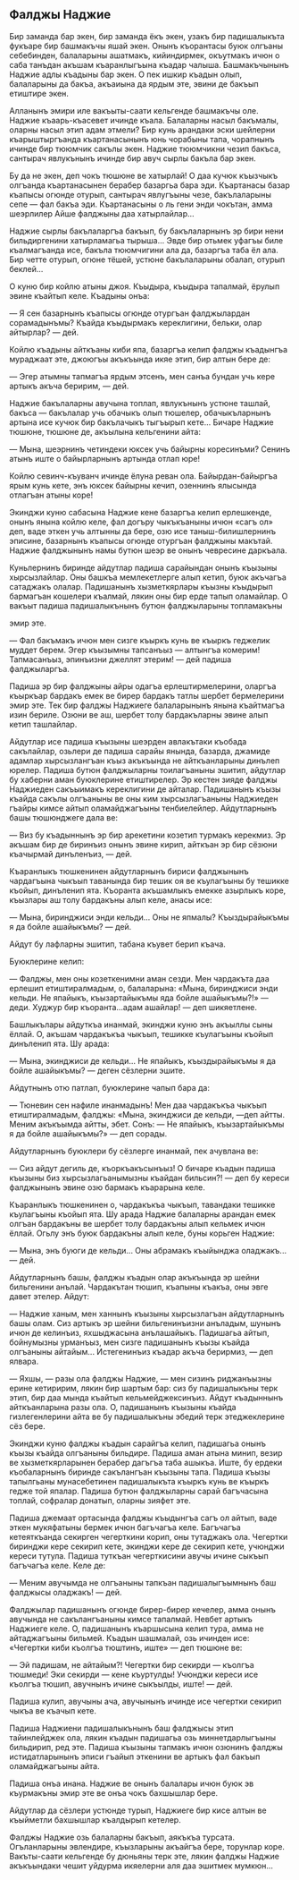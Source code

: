 ## Фалджы Наджие

Бир заманда бар экен, бир заманда ёкъ экен, узакъ бир падишалыкъта фукъаре бир башмакъчы яшай экен.
Онынъ къорантасы буюк олгъаны себебинден, балаларыны ашатмакъ, кийиндирмек, окъутмакъ ичюн о саба танъдан акъшам къаранлыгъына къадар чалыша.
Башмакъчынынъ Наджие адлы къадыны бар экен.
О пек ишкир къадын олып, балаларыны да бакъа, акъаиына да ярдым эте, эвини де бакъып етиштире экен.

Алланынъ эмири иле вакъыты-саати кельгенде башмакъчы оле.
Наджие къаарь-къасевет ичинде къала.
Балаларны насыл бакъмалы, оларны насыл этип адам этмели?
Бир кунь арандаки эски шейлерни къарыштыргъанда къартанасынынъ юнь чорабыны тапа, чорапнынъ ичинде бир тююмчик сакълы экен.
Наджие тююмчикни чезип бакъса, сантырач явлукънынъ ичинде бир авуч сырлы бакъла бар экен.

Бу да не экен, деп чокъ тюшюне ве хатырлай!
О даа кучюк къызчыкъ олгъанда къартанасынен берабер базаргьа бара эди.
Къартанасы базар къапысы огюнде отурып, сантырач явлугъыны чезе, бакълаларыны сепе — фал бакъа эди.
Къартанасыны о ль гени энди чокътан, амма шеэрлилер Айше фалджыны даа хатырлайлар...

Наджие сырлы бакълаларгъа бакъып, бу бакълаларнынъ эр бири нени бильдиргенини хатырламагьа тырыша...
Эвде бир отьмек уфагъы биле къалмагъанда исе, бакъла тююмчигини ала да, базаргъа таба ёл ала.
Бир четте отурып, огюне тёшей, устюне бакълаларыны обалап, отурып беклей...

О куню бир койлю атыны джоя.
Къыдыра, къыдыра тапалмай, ёрулып эвине къайтып келе.
Къадыны онъа:

— Я сен базарнынъ къапысы огюнде отургъан фалджылардан сорамадынъмы?
Къайда къыдырмакъ кереклигини, бельки, олар айтырлар? — дей.

Койлю къадыны айткъаны киби япа, базаргъа келип фалджы къадынгъа мураджаат эте, джоюгъы акъкъында икяе этип, бир алтын бере де:

— Эгер атымны тапмагъа ярдым этсенъ, мен санъа бундан учь кере артыкъ акъча беририм, — дей.

Наджие бакълаларны авучына топлап, явлукънынъ устюне ташлай, бакъса — бакълалар учь обачыкъ олып тюшелер, обачыкъларнынъ артына исе кучюк бир бакълачыкъ тыгъырып кете...
Бичаре Наджие тюшюне, тюшюне де, акъылына кельгенини айта:

— Мына, шеэрнинъ четиндеки юксек учь байырны коресинъми?
Сенинъ атынъ иште о байырларнынъ артында отлап юре!

Койлю севинч-къуванч ичинде ёлуна реван ола.
Байырдан-байыргъа ярым кунь кете, энъ юксек байырны кечип, озеннинъ ялысында отлагъан атыны коре!

Экинджи куню сабасына Наджие кене базаргъа келип ерлешкенде, онынъ янына койлю келе, фал догъру чыкъкъаныны ичюн «сагъ ол» деп, ваде эткен учь алтынны да бере, озю исе таныш-билишлернинъ эписине, базарнынъ къапысы огюнде отургъан фалджыны макътай.
Наджие фалджынынъ намы бутюн шеэр ве онынъ чевресине даркъала.

Куньлернинъ биринде айдутлар падиша сарайындан онынъ къызыны хырсызлайлар.
Оны башкъа мемлекетлерге алып кетип, буюк акъчагъа сатаджакъ олалар. 
Падишанынъ хызметкярлары къызны къыдырып бармагъан кошелери къалмай, лякин оны бир ерде тапып оламайлар.
О вакъыт падиша падишалыкънынъ бутюн фалджыларыны топламакъны

эмир эте.

— Фал бакъмакъ ичюн мен сизге къыркъ кунь ве къыркъ геджелик муддет берем.
Эгер къызымны тапсанъыз — алтынгъа комерим!
Тапмасанъыз, эпинъизни джеллят этерим! — дей падиша фалджыларгъа.

Падиша эр бир фалджыны айры одагъа ерлештирмелерини, оларгъа къыркъар бардакъ емек ве бирер бардакъ татлы шербет бермелерини эмир эте.
Тек бир фалджы Наджиеге балаларынынъ янына къайтмагъа изин бериле.
Озюни ве аш, шербет толу бардакъларны эвине алып кетип ташлайлар.

Айдутлар исе падиша къызыны шеэрден авлакътаки къобада сакълайлар, озьлери де падиша сарайы янында, базарда, джамиде адамлар хырсызлангъан къыз акъкъында не айткъанларыны динълеп юрелер.
Падиша бутюн фалджыларны тоилагъаныны эшитип, айдутлар бу хаберни аман буюклерине етиштирелер.
Эр кестен зияде фалджы Наджиеден сакъыимакъ кереклигини де айталар.
Падишанынъ къызы къайда сакълы олгъаныны ве оны ким хырсызлагъаныны Наджиеден гъайры кимсе айтып оламайджагъыны тенбиелейлер.
Айдутларнынъ башы тюшюнджеге дала ве:

— Виз бу къадыннынъ эр бир арекетини козетип турмакъ керекмиз.
Эр акъшам бир де биринъиз онынъ эвине кирип, айткъан эр бир сёзюни къачырмай динъленъиз, — дей.

Къаранлыкъ тюшкенинен айдутларнынъ бириси фалджынынъ чардагъына чыкъып таванында бир тешик оя ве къулагъыны бу тешикке къойып, динъленип ята.
Къоранта акъшамлыкъ емекке азырлыкъ коре, къызлары аш толу бардакъны алып келе, анасы исе:

— Мына, биринджиси энди кельди...
Оны не япмалы?
Къыздырайыкъмы я да бойле ашайыкъмы? — дей.

Айдут бу лафларны эшитип, табана къувет берип къача.

Буюклерине келип:

— Фалджы, мен оны козеткенимни аман сезди.
Мен чардакъта даа ерлешип етиштиралмадым, о, балаларына: «Мына, биринджиси энди кельди. 
Не япайыкъ, къызартайыкъмы яда бойле ашайыкъмы?!» — деди.
Худжур бир къоранта...адам ашайлар! — деп шикяетлене.

Башлыкълары айдуткъа инанмай, экинджи куню энъ акъыллы сыны ёллай.
О, акъшам чардакъкъа чыкъып, тешикке къулагъыны къойып динъленип ята.
Шу арада:

— Мына, экинджиси де кельди...
Не япайыкъ, къыздырайыкъмы я да бойле ашайыкъмы? — деген сёзлерни эшите.

Айдутнынъ отю патлап, буюклерине чапып бара да:

— Тюневин сен нафиле инанмадынъ!
Мен даа чардакъкъа чыкъып етиштиралмадым, фалджы: «Мына, экинджиси де кельди, —деп айтты.
Меним акъкъымда айтты, эбет.
Сонъ: — Не япайыкъ, къызартайыкъмы я да бойле ашайыкъмы?» — деп сорады.

Айдутларнынъ буюклери бу сёзлерге инанмай, пек ачувлана ве:

— Сиз айдут дегиль де, къоркъакъсынъыз!
О бичаре къадын падиша къызыны биз хырсызлагьанымызны къайдан бильсин?! — деп бу кереси фалджынынъ эвине озю бармакъ къарарына келе.

Къаранлыкъ тюшкенинен о, чардакъкъа чыкъып, тавандаки тешикке къулагъыны къойып ята.
Шу арада Наджие балаларны арандан емек олгъан бардакъны ве шербет толу бардакъны алып кельмек ичюн ёллай.
Огьлу энъ буюк бардакъны алып келе, буны корьген Наджие:

— Мына, энъ буюги де кельди...
Оны абрамакъ къыйынджа оладжакъ... — дей.

Айдутларнынъ башы, фалджы къадын олар акъкъында эр шейни бильгенини анълай.
Чардакътан тюшип, къапыны къакъа, оны эвге давет этелер.
Айдут:

— Наджие ханым, мен ханнынъ къызыны хырсызлагъан айдутларнынъ башы олам.
Сиз артыкъ эр шейни бильгенинъизни анъладым, шунынъ ичюн де келинъиз, яхшыджасына анълашайыкъ.
Падишагьа айтып, бойнумызны урманъыз, мен сизге падишанынъ къызы къайда олгъаныны айтайым...
Истегенинъиз къадар акъча берирмиз, — деп ялвара.

— Яхшы, — разы ола фалджы Наджие, — мен сизинъ риджанъызны ерине кетиририм, лякин бир шартым бар: сиз бу падишалыкъны терк этип, бир даа мында къайтып кельмейджексинъиз.
Айдут къадыннынъ айткъанларына разы ола.
О, падишанынъ къызыны къайда гизлегенлерини айта ве бу падишалыкъны эбедий терк этеджеклерине сёз бере.

Экинджи куню фалджы къадын сарайгъа келип, падишагьа онынъ къызы къайда олгъаныны бильдире.
Падиша аман атына минип, везир ве хызметкярларынен берабер дагъгъа таба ашыкъа.
Иште, бу ердеки къобаларнынъ биринде сакълангъан къызыны тапа.
Падиша къызы тапылгьаны мунасебетинен падишалыкъта къыркъ кунь ве къыркъ гедже той япалар.
Падиша бутюн фалджыларны сарай багъчасына топлай, софралар донатып, оларны зияфет эте.

Падиша джемаат ортасында фалджы къыдынгъа сагъ ол айтып, ваде эткен мукяфатыны бермек ичюн багъчагъа келе.
Багъчагъа кетеяткъанда секирген чегерткини корип, оны тутаджакъ ола.
Чегертки биринджи кере секирип кете, экинджи кере де секирип кете, учюнджи кереси тутула.
Падиша туткъан чегерткисини авучы ичине сыкъып багъчагъа келе.
Келе де:

— Меним авучымда не олгъаныны тапкъан падишалыгъымнынъ баш фалджысы оладжакъ! — дей.

Фалджылар падишанынъ огюнде бирер-бирер кечелер, амма онынъ авучында не сакълангъаныны кимсе тапалмай.
Невбет артыкъ Наджиеге келе.
О, падишанынъ къаршысына келип тура, амма не айтаджагъыны бильмей.
Къадын шашмалай, озь ичинден исе: «Чегертки киби къолгъа тюштинъ, иште» — деп тюшюне ве:

— Эй падишам, не айтайым?!
Чегертки бир секирди — къолгъа тюшмеди!
Эки секирди — кене къуртулды!
Учюнджи кереси исе къолгъа тюшип, авучнынъ ичине сыкъылды, иште! — дей.

Падиша кулип, авучыны ача, авучынынъ ичинде исе чегертки секирип чыкъа ве къачып кете.

Падиша Наджиени падишалыкънынъ баш фалджысы этип тайинлейджек ола, лякин къадын падишагьа озь миннетдарлыгъыны бильдирип, ред эте.
Падиша къызыны тапмакъ ичюн озюнинъ фалджы истидатларынынъ эписи гъайып эткенини ве артыкъ фал бакъып оламайджагъыны айта.

Падиша онъа инана.
Наджие ве онынъ балалары ичюн буюк эв къурмакъны эмир эте ве онъа чокъ бахшышлар бере.

Айдутлар да сёзлери устюнде турып, Наджиеге бир кисе алтын ве къыйметли бахшышлар къалдырып кетелер.

Фалджы Наджие озь балаларны бакъып, аякъкъа турсата.
Огъланларыны эвлендире, къызларыны акъайгъа бере, торунлар коре.
Вакъты-саати кельгенде бу дюньяны терк эте, лякин фалджы Наджие акъкъындаки чешит уйдурма икяелерни аля даа эшитмек мумкюн...

